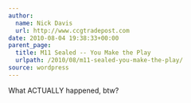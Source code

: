 ```yaml
---
author:
  name: Nick Davis
  url: http://www.ccgtradepost.com
date: 2010-08-04 19:38:33+00:00
parent_page:
  title: M11 Sealed -- You Make the Play
  urlpath: /2010/08/m11-sealed-you-make-the-play/
source: wordpress
---
```


What ACTUALLY happened, btw?